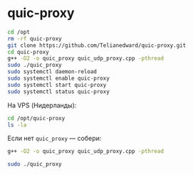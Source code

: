 # quic-proxy
```bash
cd /opt
rm -rf quic-proxy
git clone https://github.com/Telianedward/quic-proxy.git
cd quic-proxy
g++ -O2 -o quic_proxy quic_udp_proxy.cpp -pthread
sudo ./quic_proxy
sudo systemctl daemon-reload
sudo systemctl enable quic-proxy
sudo systemctl start quic-proxy
sudo systemctl status quic-proxy
```


На VPS (Нидерланды):
```bash
cd /opt/quic-proxy
ls -la
```


Если нет `quic_proxy` — собери:
```bash
g++ -O2 -o quic_proxy quic_udp_proxy.cpp -pthread
```


```bash
sudo ./quic_proxy
```
